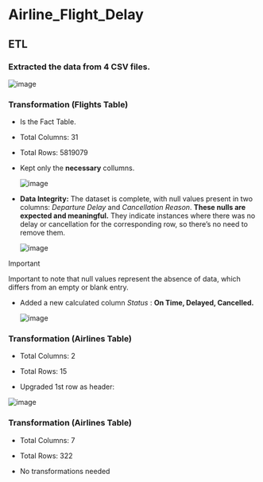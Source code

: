 # Airline_Flight_Delay

## ETL

###  Extracted the data from 4 CSV files.

![image](https://github.com/user-attachments/assets/16aa4a6e-4f78-4307-9a86-a27cb5be7b37)




### Transformation (Flights Table)

- Is the Fact Table.
- Total Columns: 31
- Total Rows: 5819079 

- Kept only the **necessary** collumns.

  ![image](https://github.com/user-attachments/assets/69d4db54-89c3-4218-87c4-fe06fe558c62)

- **Data Integrity:** The dataset is complete, with null values present in two columns: *Departure Delay* and *Cancellation Reason*. **These nulls are expected and meaningful.** They indicate instances where there was no delay or cancellation for the corresponding row, so there’s no need to remove them.

   ![image](https://github.com/user-attachments/assets/0741bcb2-c995-48b0-ae00-7f4efcb5f5cd)


 > [!IMPORTANT]
 > Important to note that null values represent the absence of data, which differs from an empty or blank entry.

 

- Added a new calculated column *Status* : **On Time, Delayed, Cancelled.**

  ![image](https://github.com/user-attachments/assets/a1b55fd9-1418-4bc8-8104-f0f3a9d03686)



### Transformation (Airlines Table)

 - Total Columns: 2
 - Total Rows: 15

 - Upgraded 1st row as header:

  ![image](https://github.com/user-attachments/assets/f2b35cb9-f324-42d7-8a5f-3909f116e430)


### Transformation (Airlines Table)

 - Total Columns: 7
 - Total Rows: 322

 - No transformations needed 

